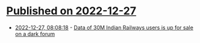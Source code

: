 # [Published on 2022-12-27](index.md)

* [2022-12-27, 08:08:18](https://news.ycombinator.com/item?id=34146425) - [Data of 30M Indian Railways users is up for sale on a dark forum](https://techlomedia.in/2022/12/data-of-30-million-indian-railways-users-is-up-for-sale-on-a-dark-forum-96589/)
